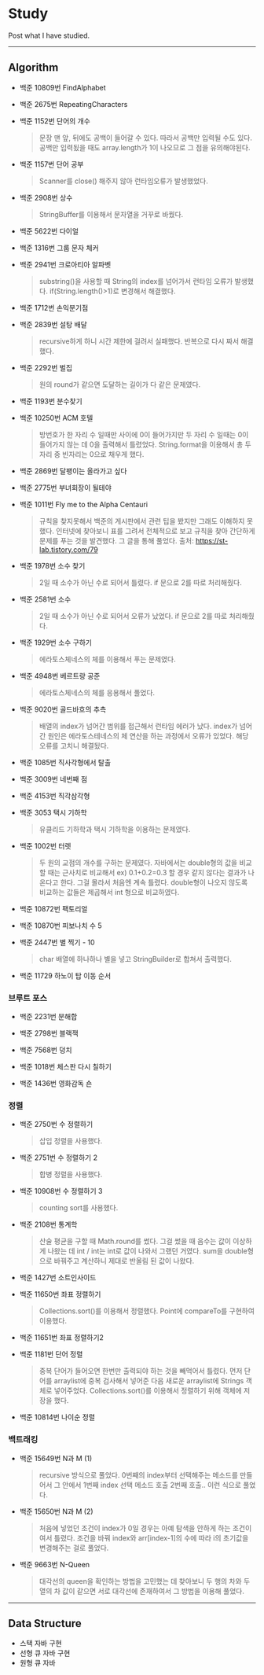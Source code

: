 Study
====
Post what I have studied.
___
Algorithm
----
- 백준 10809번 FindAlphabet

- 백준 2675번 RepeatingCharacters

- 백준 1152번 단어의 개수
  > 문장 맨 앞, 뒤에도 공백이 들어갈 수 있다. 따라서 공백만 입력될 수도 있다.
공백만 입력됬을 때도 array.length가 1이 나오므로 그 점을 유의해야된다.

- 백준 1157번 단어 공부
  > Scanner를 close() 해주지 않아 런타임오류가 발생했었다.

- 백준 2908번 상수
  > StringBuffer를 이용해서 문자열을 거꾸로 바꿨다.

- 백준 5622번 다이얼

- 백준 1316번 그룹 문자 체커

- 백준 2941번 크로아티아 알파벳
  > substring()을 사용할 때 String의 index를 넘어가서 런타임 오류가 발생했다. if(String.length()>1)로 변경해서 해결했다.

- 백준 1712번 손익분기점

- 백준 2839번 설탕 배달
  > recursive하게 하니 시간 제한에 걸려서 실패했다. 반복으로 다시 짜서 해결했다.

- 백준 2292번 벌집
  > 원의 round가 같으면 도달하는 길이가 다 같은 문제였다.
  
- 백준 1193번 분수찾기

- 백준 10250번 ACM 호텔
  > 방번호가 한 자리 수 일때만 사이에 0이 들어가지만 두 자리 수 일때는 0이 들어가지 않는 데 0을 출력해서 틀렸었다. String.format을 이용해서 총 두 자리 중 빈자리는 0으로 채우게 했다.

- 백준 2869번 달팽이는 올라가고 싶다

- 백준 2775번 부녀회장이 될테야

- 백준 1011번 Fly me to the Alpha Centauri
  > 규칙을 찾지못해서 백준의 게시판에서 관련 팁을 봤지만 그래도 이해하지 못했다. 인터넷에 찾아보니 표를 그려서 전체적으로 보고 규칙을 찾아 간단하게 문제를 푸는 것을 발견했다. 그 글을 통해 풀었다. 출처: https://st-lab.tistory.com/79
  
- 백준 1978번 소수 찾기
  > 2일 때 소수가 아닌 수로 되어서 틀렸다. if 문으로 2를 따로 처리해줬다.
  
- 백준 2581번 소수
  > 2일 때 소수가 아닌 수로 되어서 오류가 났었다. if 문으로 2를 따로 처리해줬다.

- 백준 1929번 소수 구하기
  > 에라토스체네스의 체를 이용해서 푸는 문제였다.

- 백준 4948번 베르트랑 공준
  > 에라토스체네스의 체를 응용해서 풀었다.

- 백준 9020번 골드바흐의 추측
  > 배열의 index가 넘어간 범위를 접근해서 런타임 에러가 났다. index가 넘어간 원인은 에라토스테네스의 체 연산을 하는 과정에서 오류가 있었다. 해당 오류를 고치니 해결됬다.

- 백준 1085번 직사각형에서 탈출

- 백준 3009번 네번째 점

- 백준 4153번 직각삼각형

- 백준 3053 택시 기하학
  > 유클리드 기하학과 택시 기하학을 이용하는 문제였다.
  
- 백준 1002번 터렛
  > 두 원의 교점의 개수를 구하는 문제였다. 자바에서는 double형의 값을 비교할 때는 근사치로 비교해서 ex) 0.1+0.2=0.3 할 경우 같지 않다는 결과가 나온다고 한다. 그걸 몰라서 처음엔 계속 틀렸다. double형이 나오지 않도록 비교하는 값들은 제곱해서 int 형으로 비교하였다.
  
- 백준 10872번 팩토리얼

- 백준 10870번 피보나치 수 5

- 백준 2447번 별 찍기 - 10
  > char 배열에 하나하나 별을 넣고 StringBuilder로 합쳐서 출력했다.

- 백준 11729 하노이 탑 이동 순서

### 브루트 포스
- 백준 2231번 분해합

- 백준 2798번 블랙잭

- 백준 7568번 덩치

- 백준 1018번 체스판 다시 칠하기

- 백준 1436번 영화감독 숀

### 정렬
- 백준 2750번 수 정렬하기
  > 삽입 정렬을 사용했다.
  
- 백준 2751번 수 정렬하기 2
  > 합병 정렬을 사용했다.

- 백준 10908번 수 정렬하기 3
  > counting sort를 사용했다.
  
- 백준 2108번 통계학
  > 산술 평균을 구할 때 Math.round를 썼다. 그걸 썼을 때 음수는 값이 이상하게 나왔는 데 int / int는 int로 값이 나와서 그랬던 거였다. sum을 double형으로 바꿔주고 계산하니 제대로 반올림 된 값이 나왔다.
  
- 백준 1427번 소트인사이드

- 백준 11650번 좌표 정렬하기
  > Collections.sort()를 이용해서 정렬했다. Point에 compareTo를 구현하여 이용했다.
  
- 백준 11651번 좌표 정렬하기2

- 백준 1181번 단어 정렬
  > 중복 단어가 들어오면 한번만 출력되야 하는 것을 빼먹어서 틀렸다. 먼저 단어를 arraylist에 중복 검사해서 넣어준 다음 새로운 arraylist에 Strings 객체로 넣어주었다. Collections.sort()를 이용해서 정렬하기 위해 객체에 저장을 했다.
  
- 백준 10814번 나이순 정렬

### 백트래킹
- 백준 15649번 N과 M (1)
  > recursive 방식으로 풀었다. 0번째의 index부터 선택해주는 메소드를 만들어서 그 안에서 1번째 index 선택 메소드 호출 2번째 호출.. 이런 식으로 풀었다.
  
- 백준 15650번 N과 M (2)
  > 처음에 넣었던 조건이 index가 0일 경우는 아예 탐색을 안하게 하는 조건이여서 틀렸다. 조건을 바꿔 index와 arr[index-1]의 수에 따라 i의 초기값을 변경해주는 걸로 풀었다.
  
- 백준 9663번 N-Queen
  > 대각선의 queen을 확인하는 방법을 고민했는 데 찾아보니 두 행의 차와 두 열의 차 값이 같으면 서로 대각선에 존재하여서 그 방법을 이용해 풀었다.
_______
Data Structure
--
- 스택 자바 구현
- 선형 큐 자바 구현
- 원형 큐 자바 
